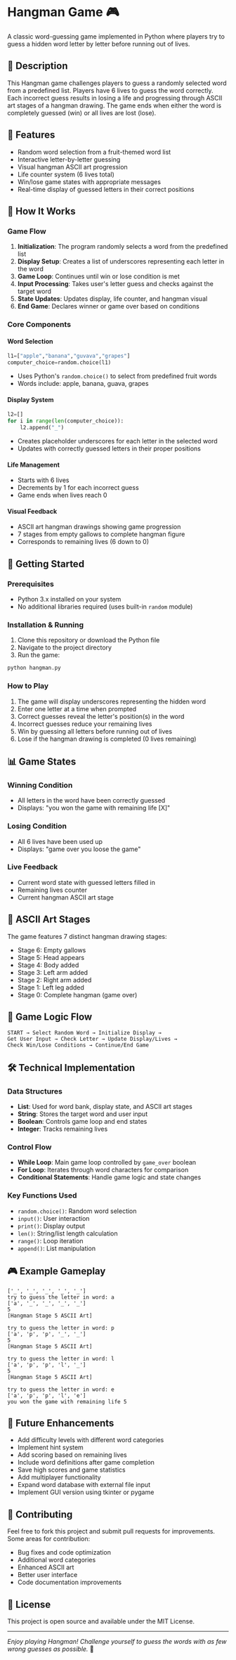 # Hangman Game 🎮

A classic word-guessing game implemented in Python where players try to guess a hidden word letter by letter before running out of lives.

## 📝 Description

This Hangman game challenges players to guess a randomly selected word from a predefined list. Players have 6 lives to guess the word correctly. Each incorrect guess results in losing a life and progressing through ASCII art stages of a hangman drawing. The game ends when either the word is completely guessed (win) or all lives are lost (lose).

## 🎯 Features
 
- Random word selection from a fruit-themed word list
- Interactive letter-by-letter guessing
- Visual hangman ASCII art progression
- Life counter system (6 lives total) 
- Win/lose game states with appropriate messages
- Real-time display of guessed letters in their correct positions

## 🔧 How It Works

  ### Game Flow
1. **Initialization**: The program randomly selects a word from the predefined list
2. **Display Setup**: Creates a list of underscores representing each letter in the word
3. **Game Loop**: Continues until win or lose condition is met
4. **Input Processing**: Takes user's letter guess and checks against the target word
5. **State Updates**: Updates display, life counter, and hangman visual
6. **End Game**: Declares winner or game over based on conditions

### Core Components

#### Word Selection
```python
l1=["apple","banana","guvava","grapes"]
computer_choice=random.choice(l1)
```
- Uses Python's `random.choice()` to select from predefined fruit words
- Words include: apple, banana, guava, grapes

#### Display System
```python
l2=[]
for i in range(len(computer_choice)):
    l2.append("_")
```
- Creates placeholder underscores for each letter in the selected word
- Updates with correctly guessed letters in their proper positions

#### Life Management
- Starts with 6 lives
- Decrements by 1 for each incorrect guess
- Game ends when lives reach 0

#### Visual Feedback
- ASCII art hangman drawings showing game progression
- 7 stages from empty gallows to complete hangman figure
- Corresponds to remaining lives (6 down to 0)

## 🚀 Getting Started

### Prerequisites
- Python 3.x installed on your system
- No additional libraries required (uses built-in `random` module)

### Installation & Running
1. Clone this repository or download the Python file
2. Navigate to the project directory
3. Run the game:
```bash
python hangman.py
```

### How to Play
1. The game will display underscores representing the hidden word
2. Enter one letter at a time when prompted
3. Correct guesses reveal the letter's position(s) in the word
4. Incorrect guesses reduce your remaining lives
5. Win by guessing all letters before running out of lives
6. Lose if the hangman drawing is completed (0 lives remaining)

## 📊 Game States

### Winning Condition
- All letters in the word have been correctly guessed
- Displays: "you won the game with remaining life [X]"

### Losing Condition  
- All 6 lives have been used up
- Displays: "game over you loose the game"

### Live Feedback
- Current word state with guessed letters filled in
- Remaining lives counter
- Current hangman ASCII art stage

## 🎨 ASCII Art Stages

The game features 7 distinct hangman drawing stages:
- Stage 6: Empty gallows
- Stage 5: Head appears
- Stage 4: Body added
- Stage 3: Left arm added
- Stage 2: Right arm added  
- Stage 1: Left leg added
- Stage 0: Complete hangman (game over)

## 🔄 Game Logic Flow

```
START → Select Random Word → Initialize Display → 
Get User Input → Check Letter → Update Display/Lives → 
Check Win/Lose Conditions → Continue/End Game
```

## 🛠️ Technical Implementation

### Data Structures
- **List**: Used for word bank, display state, and ASCII art stages
- **String**: Stores the target word and user input
- **Boolean**: Controls game loop and end states
- **Integer**: Tracks remaining lives

### Control Flow
- **While Loop**: Main game loop controlled by `game_over` boolean
- **For Loop**: Iterates through word characters for comparison
- **Conditional Statements**: Handle game logic and state changes

### Key Functions Used
- `random.choice()`: Random word selection
- `input()`: User interaction
- `print()`: Display output
- `len()`: String/list length calculation
- `range()`: Loop iteration
- `append()`: List manipulation

## 🎮 Example Gameplay

```
['_', '_', '_', '_', '_']
try to guess the letter in word: a
['a', '_', '_', '_', '_']
5
[Hangman Stage 5 ASCII Art]

try to guess the letter in word: p
['a', 'p', 'p', '_', '_']
5
[Hangman Stage 5 ASCII Art]

try to guess the letter in word: l  
['a', 'p', 'p', 'l', '_']
5
[Hangman Stage 5 ASCII Art]

try to guess the letter in word: e
['a', 'p', 'p', 'l', 'e']
you won the game with remaining life 5
```

## 🚧 Future Enhancements

- Add difficulty levels with different word categories
- Implement hint system
- Add scoring based on remaining lives
- Include word definitions after game completion
- Save high scores and game statistics
- Add multiplayer functionality
- Expand word database with external file input
- Implement GUI version using tkinter or pygame

## 🤝 Contributing

Feel free to fork this project and submit pull requests for improvements. Some areas for contribution:
- Bug fixes and code optimization
- Additional word categories
- Enhanced ASCII art
- Better user interface
- Code documentation improvements

## 📄 License

This project is open source and available under the MIT License.

---

*Enjoy playing Hangman! Challenge yourself to guess the words with as few wrong guesses as possible.* 🎯 

